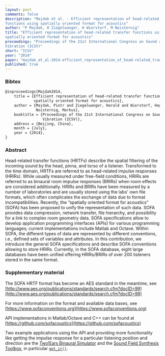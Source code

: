 ```yaml
---
layout: post
comments: false
description: "Majdak et al. - Efficient representation of head-related transfer
functions using spatially oriented format for acoustics"
author: "P Majdak, H Ziegelwanger, H Wierstorf, M Noisternig"
title: "Efficient representation of head-related transfer functions using
spatially oriented format for acoustics"
proceedings: "Proceedings of the 21st International Congress on Sound and
Vibration (ICSV)"
short: "ICSV"
year: "2014"
paper: "majdak_et_al-2014-efficient_representation_of_head-related_transfer_functions.pdf"
published: true
---
```


### Bibtex

```latex
@inproceedings{Majdak2014,
  	title = {Efficient representation of head-related transfer functions using
             spatially oriented format for acoustics},
    author = {Majdak, Piotr and Ziegelwanger, Harald and Wierstorf, Hagen and
              Noisternig, Markus},
    booktitle = {Proceedings of the 21st International Congress on Sound and
                 Vibration (ICSV)},
    address = {Beijing, China},
    month = {July},
    year = {2014},
}
```

### Abstract

Head-related transfer functions (HRTFs) describe the spatial filtering of the
incoming sound by the head, pinna, and torso of a listener. Transformed to the
time domain, HRTFs are referred to as head-related impulse responses (HRIRs).
While usually measured under free-field conditions, HRIRs are referred to as
binaural room impulse responses (BRIRs) when room effects are considered
additionally. HRIRs and BRIRs have been measured by a number of laboratories and
are usually stored using the labs' own file formats, which often complicates the
exchange of data due to format incompatibilities. Recently, the “spatially
oriented format for acoustics” (SOFA) has been proposed to unify the
representation of such data.  SOFA provides data compression, network transfer,
file hierarchy, and possibility for a link to complex room geometry data. SOFA
specifications allow to develop application programming interfaces (APIs) for
various programming languages; current implementations include Matlab and
Octave. Within SOFA, the different types of data are represented by different
conventions, i.e., defined sets of variables and attributes. In this
contribution, we introduce the general SOFA specifications and describe SOFA
conventions allowing to store HRIRs.  Currently, in the SOFA database, eight
large databases have been unified offering HRIRs/BRIRs of over 200 listeners
stored in the same format.

### Supplementary material

The SOFA HRTF format has become an AES standard in the meantime, see
[http://www.aes.org/publications/standards/search.cfm?docID=99](http://www.aes.org/publications/standards/search.cfm?docID=99)

For more information on the format and available data bases, see
[https://www.sofaconventions.org](https://www.sofaconventions.org)

API implementations in Matlab/Octave and C++ can be found at
[https://github.com/sofacoustics](https://github.com/sofacoustics)

Two example applications using the API and providing more functionality like
getting the impulse response for a particular listening position and direction
are the [Two!Ears Binaural Simulator](https://github.com/TWOEARS/binaural-simulator)
and the [Sound Field Synthesis Toolbox](https://github.com/sfstoolbox/sfs), in
particular
[`get_ir()`](https://github.com/sfstoolbox/sfs/blob/master/SFS_ir/get_ir.m).
